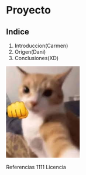 # Proyecto

## Indice
1. Introduccion(Carmen)
2. Origen(Dani)
3. Conclusiones(XD)

![Cat](img/catpunch.jpeg)


Referencias
1111
Licencia

